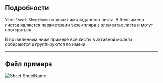 ## Подробности
Узел `Sheet.SheetName` получает имя заданного листа. В Revit имена листов являются параметрами экземпляра в элементах листа и могут повторяться.

В приведенном ниже примере все листы в активной модели собираются и группируются по имени.
___
## Файл примера

![Sheet.SheetName](./Revit.Elements.Views.Sheet.SheetName_img.jpg)
